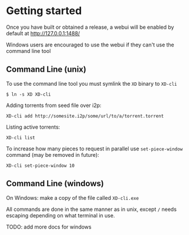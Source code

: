 # Getting started

Once you have built or obtained a release, a webui will be enabled by default at http://127.0.0.1:1488/

Windows users are encouraged to use the webui if they can't use the command line tool

## Command Line (unix)

To use the command line tool you must symlink the `XD` binary to `XD-cli`

    $ ln -s XD XD-cli

Adding torrents from seed file over i2p:

    XD-cli add http://somesite.i2p/some/url/to/a/torrent.torrent

Listing active torrents:

    XD-cli list

To increase how many pieces to request in parallel use `set-piece-window` command (may be removed in future):

    XD-cli set-piece-window 10


## Command Line (windows)

On Windows: make a copy of the file called `XD-cli.exe`

All commands are done in the same manner as in unix, except `/` needs escaping depending on what terminal in use.

TODO: add more docs for windows
